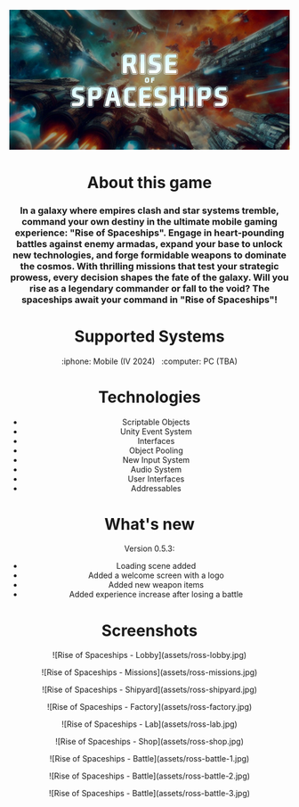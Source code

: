 <div align="center">

[![Rise of Spaceships](assets/ross-title.jpg)](https://github.com/ExtendMedia/RoSS-Code)


# About this game

### In a galaxy where empires clash and star systems tremble, command your own destiny in the ultimate mobile gaming experience: "Rise of Spaceships". Engage in heart-pounding battles against enemy armadas, expand your base to unlock new technologies, and forge formidable weapons to dominate the cosmos. With thrilling missions that test your strategic prowess, every decision shapes the fate of the galaxy. Will you rise as a legendary commander or fall to the void? The spaceships await your command in "Rise of Spaceships"!

# Supported Systems

<p>
:iphone: Mobile (IV 2024)&nbsp;&nbsp;&nbsp;:computer: PC (TBA)
</p>

# Technologies 


- Scriptable Objects
- Unity Event System
- Interfaces
- Object Pooling
- New Input System
- Audio System
- User Interfaces
- Addressables


# What's new


Version 0.5.3:
- Loading scene added
- Added a welcome screen with a logo
- Added new weapon items
- Added experience increase after losing a battle


# Screenshots

<p>![Rise of Spaceships - Lobby](assets/ross-lobby.jpg)</p>
<p>![Rise of Spaceships - Missions](assets/ross-missions.jpg)</p>
<p>![Rise of Spaceships - Shipyard](assets/ross-shipyard.jpg)</p>
<p>![Rise of Spaceships - Factory](assets/ross-factory.jpg)</p>
<p>![Rise of Spaceships - Lab](assets/ross-lab.jpg)</p>
<p>![Rise of Spaceships - Shop](assets/ross-shop.jpg)</p>
<p>![Rise of Spaceships - Battle](assets/ross-battle-1.jpg)</p>
<p>![Rise of Spaceships - Battle](assets/ross-battle-2.jpg)</p>
<p>![Rise of Spaceships - Battle](assets/ross-battle-3.jpg)</p>

</div>